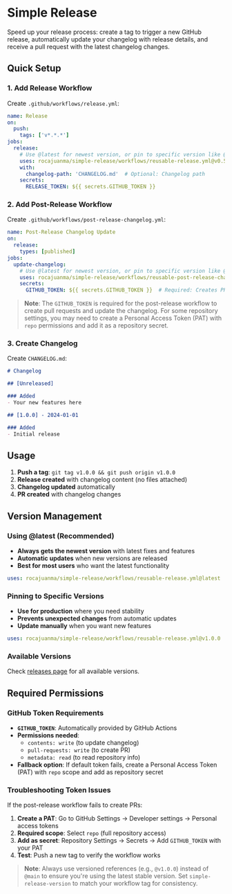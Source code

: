 # Simple Release

Speed up your release process: create a tag to trigger a new GitHub release, automatically update your changelog with release details, and receive a pull request with the latest changelog changes.

## Quick Setup

### 1. Add Release Workflow

Create `.github/workflows/release.yml`:

```yaml
name: Release
on:
  push:
    tags: ['v*.*.*']
jobs:
  release:
    # Use @latest for newest version, or pin to specific version like @v1.0.0
    uses: rocajuanma/simple-release/workflows/reusable-release.yml@v0.5.0
    with:
      changelog-path: 'CHANGELOG.md'  # Optional: Changelog path
    secrets:
      RELEASE_TOKEN: ${{ secrets.GITHUB_TOKEN }}
```

### 2. Add Post-Release Workflow

Create `.github/workflows/post-release-changelog.yml`:

```yaml
name: Post-Release Changelog Update
on:
  release:
    types: [published]
jobs:
  update-changelog:
    # Use @latest for newest version, or pin to specific version like @v1.0.0
    uses: rocajuanma/simple-release/workflows/reusable-post-release-changelog.yml@v0.5.0
    secrets:
      GITHUB_TOKEN: ${{ secrets.GITHUB_TOKEN }}  # Required: Creates PR and updates changelog
```

> **Note**: The `GITHUB_TOKEN` is required for the post-release workflow to create pull requests and update the changelog. For some repository settings, you may need to create a Personal Access Token (PAT) with `repo` permissions and add it as a repository secret.

### 3. Create Changelog

Create `CHANGELOG.md`:

```markdown
# Changelog

## [Unreleased]

### Added
- Your new features here

## [1.0.0] - 2024-01-01

### Added
- Initial release
```

## Usage

1. **Push a tag**: `git tag v1.0.0 && git push origin v1.0.0`
2. **Release created** with changelog content (no files attached)
3. **Changelog updated** automatically
4. **PR created** with changelog changes

## Version Management

### Using @latest (Recommended)
- **Always gets the newest version** with latest fixes and features
- **Automatic updates** when new versions are released
- **Best for most users** who want the latest functionality

```yaml
uses: rocajuanma/simple-release/workflows/reusable-release.yml@latest
```

### Pinning to Specific Versions
- **Use for production** where you need stability
- **Prevents unexpected changes** from automatic updates
- **Update manually** when you want new features

```yaml
uses: rocajuanma/simple-release/workflows/reusable-release.yml@v1.0.0
```

### Available Versions
Check [releases page](https://github.com/rocajuanma/simple-release/releases) for all available versions.

## Required Permissions

### GitHub Token Requirements
- **`GITHUB_TOKEN`**: Automatically provided by GitHub Actions
- **Permissions needed**: 
  - `contents: write` (to update changelog)
  - `pull-requests: write` (to create PR)
  - `metadata: read` (to read repository info)
- **Fallback option**: If default token fails, create a Personal Access Token (PAT) with `repo` scope and add as repository secret

### Troubleshooting Token Issues
If the post-release workflow fails to create PRs:
1. **Create a PAT**: Go to GitHub Settings → Developer settings → Personal access tokens
2. **Required scope**: Select `repo` (full repository access)
3. **Add as secret**: Repository Settings → Secrets → Add `GITHUB_TOKEN` with your PAT
4. **Test**: Push a new tag to verify the workflow works

> **Note**: Always use versioned references (e.g., `@v1.0.0`) instead of `@main` to ensure you're using the latest stable version. Set `simple-release-version` to match your workflow tag for consistency.

